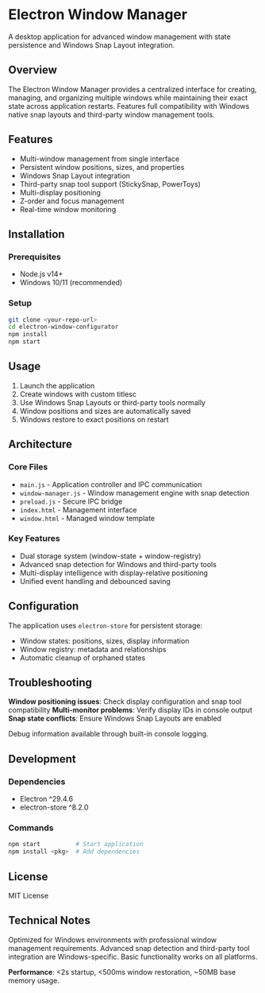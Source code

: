 # Electron Window Manager

A desktop application for advanced window management with state persistence and Windows Snap Layout integration.

## Overview

The Electron Window Manager provides a centralized interface for creating, managing, and organizing multiple windows while maintaining their exact state across application restarts. Features full compatibility with Windows native snap layouts and third-party window management tools.

## Features

- Multi-window management from single interface
- Persistent window positions, sizes, and properties
- Windows Snap Layout integration
- Third-party snap tool support (StickySnap, PowerToys)
- Multi-display positioning
- Z-order and focus management
- Real-time window monitoring

## Installation

### Prerequisites
- Node.js v14+
- Windows 10/11 (recommended)

### Setup
```bash
git clone <your-repo-url>
cd electron-window-configurator
npm install
npm start
```

## Usage

1. Launch the application
2. Create windows with custom titlesc
3. Use Windows Snap Layouts or third-party tools normally
4. Window positions and sizes are automatically saved
5. Windows restore to exact positions on restart

## Architecture

### Core Files
- `main.js` - Application controller and IPC communication
- `window-manager.js` - Window management engine with snap detection
- `preload.js` - Secure IPC bridge
- `index.html` - Management interface
- `window.html` - Managed window template

### Key Features
- Dual storage system (window-state + window-registry)
- Advanced snap detection for Windows and third-party tools
- Multi-display intelligence with display-relative positioning
- Unified event handling and debounced saving

## Configuration

The application uses `electron-store` for persistent storage:
- Window states: positions, sizes, display information
- Window registry: metadata and relationships
- Automatic cleanup of orphaned states

## Troubleshooting

**Window positioning issues**: Check display configuration and snap tool compatibility
**Multi-monitor problems**: Verify display IDs in console output
**Snap state conflicts**: Ensure Windows Snap Layouts are enabled

Debug information available through built-in console logging.

## Development

### Dependencies
- Electron ^29.4.6
- electron-store ^8.2.0

### Commands
```bash
npm start          # Start application
npm install <pkg>  # Add dependencies
```

## License

MIT License

## Technical Notes

Optimized for Windows environments with professional window management requirements. Advanced snap detection and third-party tool integration are Windows-specific. Basic functionality works on all platforms.

**Performance**: <2s startup, <500ms window restoration, ~50MB base memory usage. 